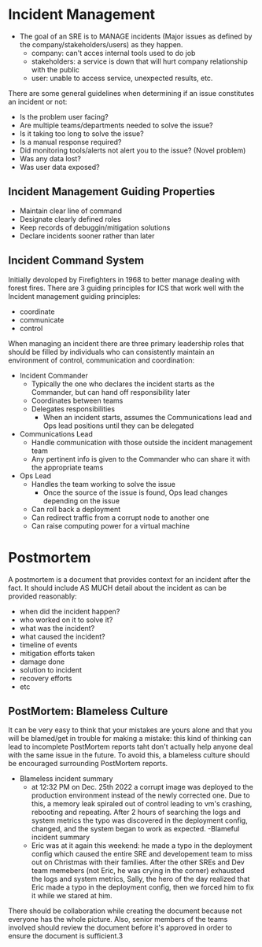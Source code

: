 # Incident Management
- The goal of an SRE is  to MANAGE incidents (Major issues as defined by the company/stakeholders/users) as they happen.
    - company: can't acces internal tools used to do job
    - stakeholders: a service is down that will hurt company relationship with the public
    - user: unable to access service, unexpected results, etc.

There are some general guidelines when determining if an issue constitutes an incident or not:
- Is the problem user facing?
- Are multiple teams/departments needed to solve the issue?
- Is it taking too long to solve the issue?
- Is a manual response required?
- Did monitoring tools/alerts not alert you to the issue? (Novel problem)
- Was any data lost?
- Was user data exposed?

## Incident Management Guiding Properties
- Maintain clear line of command
- Designate clearly defined roles
- Keep records of debuggin/mitigation solutions
- Declare incidents sooner rather than later

## Incident Command System
Initially devoloped by Firefighters in 1968 to better manage dealing with forest fires.
There are 3 guiding principles for ICS that work well with the Incident management guiding principles:
- coordinate
- communicate
- control

When managing an incident there are three primary leadership roles that should be filled by individuals who can consistently maintain an environment of control, communication and coordination:
- Incident Commander
    - Typically the one who declares the incident starts as the Commander, but can hand off responsibility later
    - Coordinates between teams
    - Delegates responsibilities
        - When an incident starts, assumes the Communications lead and Ops lead positions until they can be delegated
- Communications Lead
    - Handle communication with those outside the incident management team
    - Any pertinent info is given to the Commander who can share it with the appropriate teams
- Ops Lead
    - Handles the team working to solve the issue
        - Once the source of the issue is found, Ops lead changes depending on the issue
    - Can roll back a deployment
    - Can redirect traffic from a corrupt node to another one
    - Can raise computing power for a virtual machine


# Postmortem
A postmortem is a document that provides context for an incident after the fact. It should include AS MUCH detail about the incident as can be provided reasonably:
- when did the incident happen?
- who worked on it to solve it?
- what was the incident?
- what caused the incident?
- timeline of events
- mitigation efforts taken
- damage done
- solution to incident
- recovery efforts
- etc

## PostMortem: Blameless Culture
It can be very easy to think that your mistakes are yours alone and that you will be blamed/get in trouble for making a mistake: this kind of thinking can lead to incomplete PostMortem reports taht don't actually help anyone deal with the same issue in the future. To avoid this, a blameless culture should be encouraged surrounding PostMortem reports.
- Blameless incident summary
    - at 12:32 PM on Dec. 25th 2022 a corrupt image was deployed to the production environment instead of the newly corrected one. Due to this, a memory leak spiraled out of control leading to vm's crashing, rebooting and repeating. After 2 hours of searching the logs and system metrics the typo was discovered in the deployment config, changed, and the system began to work as expected.
-Blameful incident summary
    - Eric was at it again this weekend: he made a typo in the deployment config which caused the entire SRE and developement team to miss out on Christmas with their families. After the other SREs and Dev team memebers (not Eric, he was crying in the corner) exhausted the logs and system metrics, Sally, the hero of the day realized that Eric made a typo in the deployment config, then we forced him to fix it while we stared at him.

There should be collaboration while creating the document because not everyone has the whole picture. Also, senior members of the teams involved should review the document before it's approved in order to ensure the document is sufficient.3